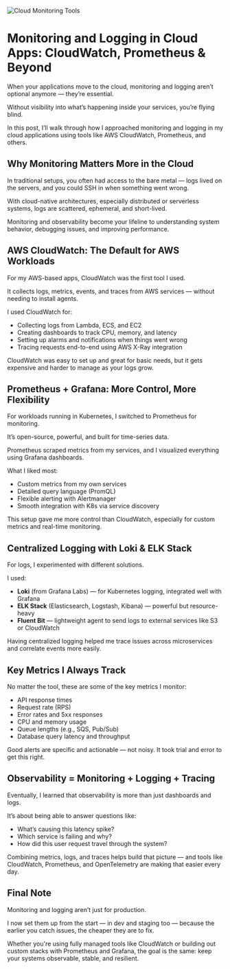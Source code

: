 ![Cloud Monitoring Tools](https://www.cloudzero.com/wp-content/uploads/2023/08/cloud-tools.webp)

# Monitoring and Logging in Cloud Apps: CloudWatch, Prometheus & Beyond

When your applications move to the cloud, monitoring and logging aren’t optional anymore — they’re essential.

Without visibility into what’s happening inside your services, you’re flying blind.

In this post, I’ll walk through how I approached monitoring and logging in my cloud applications using tools like AWS CloudWatch, Prometheus, and others.

## Why Monitoring Matters More in the Cloud

In traditional setups, you often had access to the bare metal — logs lived on the servers, and you could SSH in when something went wrong.

With cloud-native architectures, especially distributed or serverless systems, logs are scattered, ephemeral, and short-lived.

Monitoring and observability become your lifeline to understanding system behavior, debugging issues, and improving performance.

## AWS CloudWatch: The Default for AWS Workloads

For my AWS-based apps, CloudWatch was the first tool I used.

It collects logs, metrics, events, and traces from AWS services — without needing to install agents.

I used CloudWatch for:

- Collecting logs from Lambda, ECS, and EC2  
- Creating dashboards to track CPU, memory, and latency  
- Setting up alarms and notifications when things went wrong  
- Tracing requests end-to-end using AWS X-Ray integration  

CloudWatch was easy to set up and great for basic needs, but it gets expensive and harder to manage as your logs grow.

## Prometheus + Grafana: More Control, More Flexibility

For workloads running in Kubernetes, I switched to Prometheus for monitoring.

It’s open-source, powerful, and built for time-series data.

Prometheus scraped metrics from my services, and I visualized everything using Grafana dashboards.

What I liked most:

- Custom metrics from my own services  
- Detailed query language (PromQL)  
- Flexible alerting with Alertmanager  
- Smooth integration with K8s via service discovery  

This setup gave me more control than CloudWatch, especially for custom metrics and real-time monitoring.

## Centralized Logging with Loki & ELK Stack

For logs, I experimented with different solutions.

I used:

- **Loki** (from Grafana Labs) — for Kubernetes logging, integrated well with Grafana  
- **ELK Stack** (Elasticsearch, Logstash, Kibana) — powerful but resource-heavy  
- **Fluent Bit** — lightweight agent to send logs to external services like S3 or CloudWatch  

Having centralized logging helped me trace issues across microservices and correlate events more easily.

## Key Metrics I Always Track

No matter the tool, these are some of the key metrics I monitor:

- API response times  
- Request rate (RPS)  
- Error rates and 5xx responses  
- CPU and memory usage  
- Queue lengths (e.g., SQS, Pub/Sub)  
- Database query latency and throughput  

Good alerts are specific and actionable — not noisy. It took trial and error to get this right.

## Observability = Monitoring + Logging + Tracing

Eventually, I learned that observability is more than just dashboards and logs.

It’s about being able to answer questions like:

- What’s causing this latency spike?  
- Which service is failing and why?  
- How did this user request travel through the system?

Combining metrics, logs, and traces helps build that picture — and tools like CloudWatch, Prometheus, and OpenTelemetry are making that easier every day.

## Final Note

Monitoring and logging aren’t just for production.

I now set them up from the start — in dev and staging too — because the earlier you catch issues, the cheaper they are to fix.

Whether you're using fully managed tools like CloudWatch or building out custom stacks with Prometheus and Grafana, the goal is the same: keep your systems observable, stable, and resilient.

